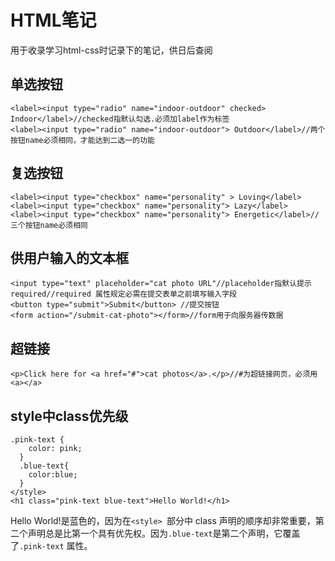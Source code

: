 # HTML笔记
用于收录学习html-css时记录下的笔记，供日后查阅
## 单选按钮
``` 
<label><input type="radio" name="indoor-outdoor" checked> Indoor</label>//checked指默认勾选.必须加label作为标签
<label><input type="radio" name="indoor-outdoor"> Outdoor</label>//两个按钮name必须相同，才能达到二选一的功能
```
## 复选按钮
```
<label><input type="checkbox" name="personality" > Loving</label>
<label><input type="checkbox" name="personality"> Lazy</label>
<label><input type="checkbox" name="personality"> Energetic</label>//三个按钮name必须相同
```
## 供用户输入的文本框
```
<input type="text" placeholder="cat photo URL"//placeholder指默认提示 required//required 属性规定必需在提交表单之前填写输入字段
<button type="submit">Submit</button> //提交按钮
<form action="/submit-cat-photo"></form>//form用于向服务器传数据
```
## 超链接
```
<p>Click here for <a href="#">cat photos</a>.</p>//#为超链接网页，必须用<a></a>
```
## style中class优先级
```
.pink-text {
    color: pink;
  }
  .blue-text{
    color:blue;
  }
</style>
<h1 class="pink-text blue-text">Hello World!</h1>
```
Hello World!是蓝色的，因为在```<style> ```部分中 class 声明的顺序却非常重要，第二个声明总是比第一个具有优先权。因为``` .blue-text ```是第二个声明，它覆盖了```.pink-text``` 属性。